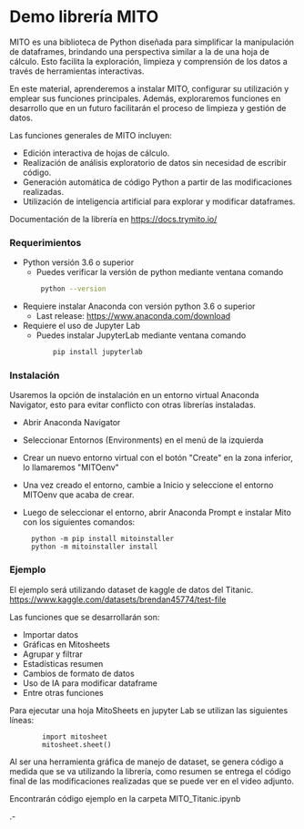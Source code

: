 # Demo librería MITO

MITO es una biblioteca de Python diseñada para simplificar la manipulación de dataframes, brindando una perspectiva similar a la de una hoja de cálculo. Esto facilita la exploración, limpieza y comprensión de los datos a través de herramientas interactivas.

En este material, aprenderemos a instalar MITO, configurar su utilización y emplear sus funciones principales. Además, exploraremos funciones en desarrollo que en un futuro facilitarán el proceso de limpieza y gestión de datos.

Las funciones generales de MITO incluyen:
- Edición interactiva de hojas de cálculo.
- Realización de análisis exploratorio de datos sin necesidad de escribir código.
- Generación automática de código Python a partir de las modificaciones realizadas.
- Utilización de inteligencia artificial para explorar y modificar dataframes.

Documentación de la librería en https://docs.trymito.io/

### Requerimientos

- Python versión 3.6 o superior
    - Puedes verificar la versión de python mediante ventana comando
        ```sh
         python --version
         ```
- Requiere instalar Anaconda con versión python 3.6 o superior
    - Last release: https://www.anaconda.com/download
- Requiere el uso de Jupyter Lab
    - Puedes instalar JupyterLab mediante ventana comando
        ```sh
            pip install jupyterlab
         ```
### Instalación

Usaremos la opción de instalación en un entorno virtual Anaconda Navigator, esto para evitar conflicto con otras librerías instaladas.

- Abrir Anaconda Navigator
- Seleccionar Entornos (Environments) en el menú de la izquierda
- Crear un nuevo entorno virtual con el botón "Create" en la zona inferior, lo llamaremos "MITOenv"
- Una vez creado el entorno, cambie a Inicio y seleccione el entorno MITOenv que acaba de crear.
- Luego de seleccionar el entorno, abrir Anaconda Prompt e instalar Mito con los siguientes comandos:

        python -m pip install mitoinstaller
        python -m mitoinstaller install
        
### Ejemplo

El ejemplo será utilizando dataset de kaggle de datos del Titanic. https://www.kaggle.com/datasets/brendan45774/test-file

Las funciones que se desarrollarán son:
- Importar datos
- Gráficas en Mitosheets
- Agrupar y filtrar
- Estadísticas resumen
- Cambios de formato de datos
- Uso de IA para modificar dataframe
- Entre otras funciones

Para ejecutar una hoja MitoSheets en jupyter Lab se utilizan las siguientes líneas:

            import mitosheet
            mitosheet.sheet()

Al ser una herramienta gráfica de manejo de dataset, se genera código a medida que se va utilizando la librería, como resumen se entrega el código final de las modificaciones realizadas que se puede ver en el video adjunto.

Encontrarán código ejemplo  en la carpeta MITO_Titanic.ipynb


.-
